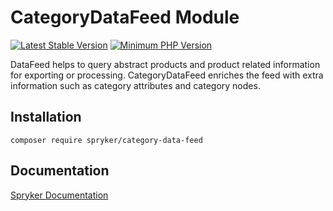 # CategoryDataFeed Module
[![Latest Stable Version](https://poser.pugx.org/spryker/category-data-feed/v/stable.svg)](https://packagist.org/packages/spryker/category-data-feed)
[![Minimum PHP Version](https://img.shields.io/badge/php-%3E%3D%207.4-8892BF.svg)](https://php.net/)

DataFeed helps to query abstract products and product related information for exporting or processing. CategoryDataFeed enriches the feed with extra information such as category attributes and category nodes.

## Installation

```
composer require spryker/category-data-feed
```

## Documentation

[Spryker Documentation](https://docs.spryker.com)

